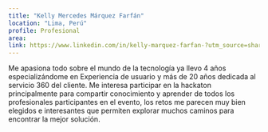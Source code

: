 ```yaml
---
title: "Kelly Mercedes Márquez Farfán"
location: "Lima, Perú"
profile: Profesional
area: 
link: https://www.linkedin.com/in/kelly-marquez-farfan-?utm_source=share&utm_campaign=share_via&utm_content=profile&utm_medium=android_app
---
```


Me apasiona todo sobre el mundo de la tecnología ya llevo 4 años especializándome en Experiencia de usuario y más de 20 años dedicada al servicio 360 del cliente. Me interesa participar en la hackaton principalmente para compartir conocimiento y aprender de todos los profesionales participantes en el evento, los retos me parecen muy bien elegidos e interesantes que permiten  explorar muchos caminos para encontrar la mejor solución.